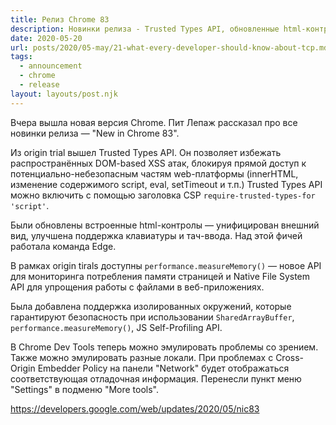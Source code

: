 ```yaml
---
title: Релиз Chrome 83
description: Новинки релиза - Trusted Types API, обновленные html-контролы, performance.measureMemory() и другое
date: 2020-05-20
url: posts/2020/05-may/21-what-every-developer-should-know-about-tcp.md
tags:
  - announcement
  - chrome
  - release
layout: layouts/post.njk
---
```

Вчера вышла новая версия Chrome. Пит Лепаж рассказал про все новинки релиза — "New in Chrome 83".

Из origin trial вышел Trusted Types API. Он позволяет избежать распространённых DOM-based XSS атак, блокируя прямой доступ к потенциально-небезопасным частям web-платформы (innerHTML, изменение содержимого script, eval, setTimeout и т.п.) Trusted Types API можно включить с помощью заголовка CSP `require-trusted-types-for 'script'`.

Были обновлены встроенные html-контролы — унифицирован внешний вид, улучшена поддержка клавиатуры и тач-ввода. Над этой фичей работала команда Edge.

В рамках origin tirals доступны `performance.measureMemory()` — новое API для мониторинга потребления памяти страницей и Native File System API для упрощения работы с файлами в веб-приложениях.

Была добавлена поддержка изолированных окружений, которые гарантируют безопасность при использовании `SharedArrayBuffer`, `performance.measureMemory()`, JS Self-Profiling API.

В Chrome Dev Tools теперь можно эмулировать проблемы со зрением. Также можно эмулировать разные локали. При проблемах с Cross-Origin Embedder Policy на панели "Network" будет отображаться соответствующая отладочная информация. Перенесли пункт меню "Settings" в подменю "More tools".

https://developers.google.com/web/updates/2020/05/nic83
